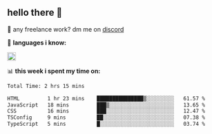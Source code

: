 ## hello there 👋

💼 any freelance work? dm me on [discord](https://discord.com/users/577571414186393661/)

🌸 **languages ​i know:**  

<img height="20" src="https://skillicons.dev/icons?i=js,ts,html,css,php,py,java&perline=50">

📊 **this week i spent my time on:**
<!--START_SECTION:waka-->

```txt
Total Time: 2 hrs 15 mins

HTML         1 hr 23 mins    ███████████████▒░░░░░░░░░   61.57 %
JavaScript   18 mins         ███▒░░░░░░░░░░░░░░░░░░░░░   13.65 %
CSS          16 mins         ███░░░░░░░░░░░░░░░░░░░░░░   12.47 %
TSConfig     9 mins          ██░░░░░░░░░░░░░░░░░░░░░░░   07.38 %
TypeScript   5 mins          █░░░░░░░░░░░░░░░░░░░░░░░░   03.74 %
```

<!--END_SECTION:waka-->
